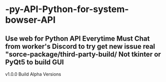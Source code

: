 # -py-API-Python-for-system-bowser-API
Use web for Python API Everytime
Must Chat from worker's Discord to try get new issue
real "sorce-package/third-party-build/<your build name>
Not tkinter or PyQt5 to build GUI
------------
v1.0.0
Build Alpha Versions
